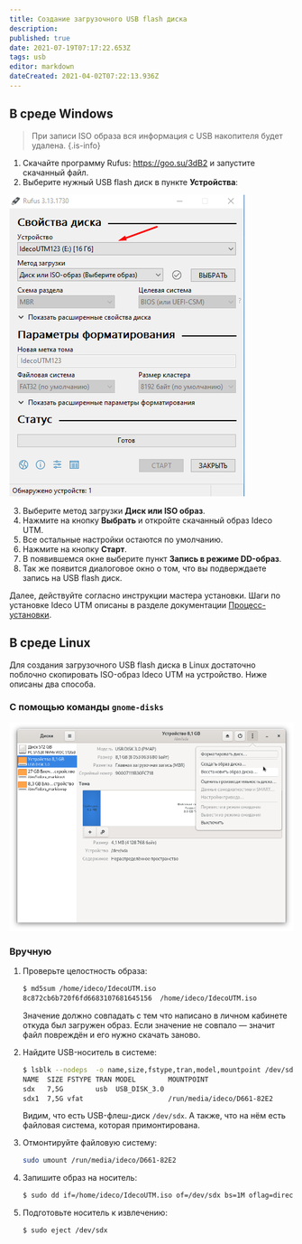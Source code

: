```yaml
---
title: Создание загрузочного USB flash диска
description: 
published: true
date: 2021-07-19T07:17:22.653Z
tags: usb
editor: markdown
dateCreated: 2021-04-02T07:22:13.936Z
---
```


## В среде Windows

> При записи ISO образа вся информация с USB накопителя будет удалена.
{.is-info}

1. Скачайте программу Rufus: https://goo.su/3dB2 и запустите скачанный файл.
1. Выберите нужный USB flash диск в пункте **Устройства**:

![screenshot_1.png](/screenshot_1.png)

3. Выберите метод загрузки **Диск или ISO образ**.
4. Нажмите на кнопку **Выбрать** и откройте скачанный образ Ideco UTM.
5. Все остальные настройки остаются по умолчанию.
6. Нажмите на кнопку **Старт**.
7. В появившемся окне выберите пункт **Запись в режиме DD-образ**.
8. Так же появится диалоговое окно о том, что вы подверждаете запись на USB flash диск.

Далее, действуйте согласно инструкции мастера установки. Шаги по установке Ideco UTM описаны в разделе документации [Процесс-установки](/Установка/Процесс-установки).
## В среде Linux
Для создания загрузочного USB flash диска в Linux достаточно поблочно скопировать ISO-образ Ideco&nbsp;UTM на устройство. 
Ниже описаны два способа.

### С помощью  команды `gnome-disks`
![gnome-disks3.png](/gnome-disks3.png)

### Вручную

1. Проверьте целостность образа:
   ```sh
   $ md5sum /home/ideco/IdecoUTM.iso
   8c872cb6b720f6fd6683107681645156  /home/ideco/IdecoUTM.iso
   ```
   Значение должно совпадать с тем что написано в личном кабинете откуда был загружен образ. Если значение не совпало &mdash; значит файл повреждён и его нужно скачать заново.

2. Найдите USB-носитель в системе: 
   ```sh
   $ lsblk --nodeps  -o name,size,fstype,tran,model,mountpoint /dev/sd*
   NAME  SIZE FSTYPE TRAN MODEL        MOUNTPOINT
   sdx   7,5G        usb  USB_DISK_3.0 
   sdx1  7,5G vfat                     /run/media/ideco/D661-82E2
   ```
   Видим, что есть USB-флеш-диск `/dev/sdx`. А также, что на нём есть файловая система, которая примонтирована.

3. Отмонтируйте файловую систему:
   ```sh
   sudo umount /run/media/ideco/D661-82E2
   ```

4. Запишите образ на носитель:
   ```sh
   $ sudo dd if=/home/ideco/IdecoUTM.iso of=/dev/sdx bs=1M oflag=direct status=progress
   ```

5. Подготовьте носитель к извлечению:
   ```
   $ sudo eject /dev/sdx
   ```
